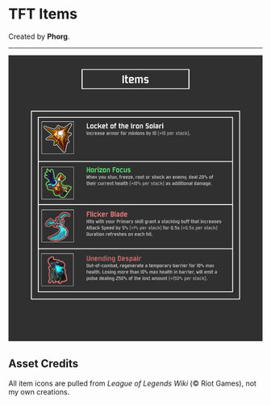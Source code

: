 # TFT Items 

Created by **Phorg**.

---

![item chart png](plugins/TFTItems/icons/readMeItemChart.png)


## Asset Credits

All item icons are pulled from *League of Legends Wiki* (© Riot Games), not my own creations. 
